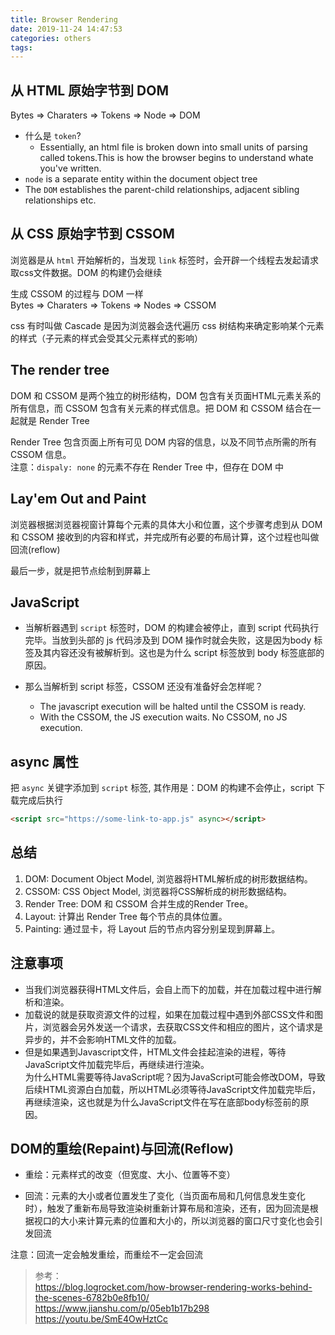 ```yaml
---
title: Browser Rendering
date: 2019-11-24 14:47:53
categories: others
tags:
---
```


## 从 HTML 原始字节到 DOM
Bytes => Charaters => Tokens => Node => DOM
+ 什么是 `token`?
  - Essentially, an html file is broken down into small units of parsing called tokens.This is how the browser begins to understand whate you've written.
+ `node` is a separate entity within the document object tree
+ The `DOM` establishes the parent-child relationships, adjacent sibling relationships etc.

## 从 CSS 原始字节到 CSSOM
浏览器是从 `html` 开始解析的，当发现 `link` 标签时，会开辟一个线程去发起请求取css文件数据。DOM 的构建仍会继续

生成 CSSOM 的过程与 DOM 一样  
Bytes => Charaters => Tokens => Nodes => CSSOM

css 有时叫做 Cascade 是因为浏览器会迭代遍历 css 树结构来确定影响某个元素的样式（子元素的样式会受其父元素样式的影响）

## The render tree
DOM 和 CSSOM 是两个独立的树形结构，DOM 包含有关页面HTML元素关系的所有信息，而 CSSOM 包含有关元素的样式信息。把 DOM 和 CSSOM 结合在一起就是 Render Tree

Render Tree 包含页面上所有可见 DOM 内容的信息，以及不同节点所需的所有 CSSOM 信息。  
注意：`dispaly: none` 的元素不存在 Render Tree 中，但存在 DOM 中

## Lay'em Out and Paint
浏览器根据浏览器视窗计算每个元素的具体大小和位置，这个步骤考虑到从 DOM 和
CSSOM 接收到的内容和样式，并完成所有必要的布局计算，这个过程也叫做回流(reflow)

最后一步，就是把节点绘制到屏幕上

## JavaScript

+ 当解析器遇到 `script` 标签时，DOM 的构建会被停止，直到 script 代码执行完毕。当放到头部的 js 代码涉及到 DOM 操作时就会失败，这是因为body 标签及其内容还没有被解析到。这也是为什么 script 标签放到 body 标签底部的原因。

+ 那么当解析到 script 标签，CSSOM 还没有准备好会怎样呢？
  - The javascript execution will be halted until the CSSOM is ready.
  - With the CSSOM, the JS execution waits. No CSSOM, no JS execution.

## async 属性
把 `async` 关键字添加到 `script` 标签, 其作用是：DOM 的构建不会停止，script 下载完成后执行
```html
<script src="https://some-link-to-app.js" async></script>
```

## 总结
1. DOM: Document Object Model, 浏览器将HTML解析成的树形数据结构。    
2. CSSOM: CSS Object Model, 浏览器将CSS解析成的树形数据结构。   
3. Render Tree: DOM 和 CSSOM 合并生成的Render Tree。
4. Layout: 计算出 Render Tree 每个节点的具体位置。
5. Painting: 通过显卡，将 Layout 后的节点内容分别呈现到屏幕上。

## 注意事项
+ 当我们浏览器获得HTML文件后，会自上而下的加载，并在加载过程中进行解析和渲染。
+ 加载说的就是获取资源文件的过程，如果在加载过程中遇到外部CSS文件和图片，浏览器会另外发送一个请求，去获取CSS文件和相应的图片，这个请求是异步的，并不会影响HTML文件的加载。
+ 但是如果遇到Javascript文件，HTML文件会挂起渲染的进程，等待JavaScript文件加载完毕后，再继续进行渲染。  
为什么HTML需要等待JavaScript呢？因为JavaScript可能会修改DOM，导致后续HTML资源白白加载，所以HTML必须等待JavaScript文件加载完毕后，再继续渲染，这也就是为什么JavaScript文件在写在底部body标签前的原因。

## DOM的重绘(Repaint)与回流(Reflow)
+ 重绘：元素样式的改变（但宽度、大小、位置等不变）

+ 回流：元素的大小或者位置发生了变化（当页面布局和几何信息发生变化时），触发了重新布局导致渲染树重新计算布局和渲染，还有，因为回流是根据视口的大小来计算元素的位置和大小的，所以浏览器的窗口尺寸变化也会引发回流  

注意：回流一定会触发重绘，而重绘不一定会回流

> 参考：  
  https://blog.logrocket.com/how-browser-rendering-works-behind-the-scenes-6782b0e8fb10/
  https://www.jianshu.com/p/05eb1b17b298  
  https://youtu.be/SmE4OwHztCc
